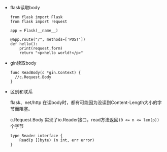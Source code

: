 * flask读取body
    
    ``` 
    from flask import Flask
    from flask import request
    
    app = Flask(__name__)
    
    @app.route("/", methods=['POST'])
    def hello():
        print(request.form)
        return "<p>hello world!</p>"
    ```

* gin读取body
    ```
    func ReadBody(c *gin.Context) {
      //c.Request.Body
    }
    ```
  

* 区别和联系

    flask、net/http 在读body时，都有可能因为没读到Content-Length大小的字节而阻塞。

    c.Request.Body 实现了io.Reader接口，read方法返回`(0 <= n <= len(p))`个字节

    ```
    type Reader interface {
        Read(p []byte) (n int, err error)
    }
    ```
